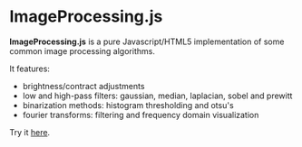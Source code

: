 # ImageProcessing.js

**ImageProcessing.js** is a pure Javascript/HTML5 implementation of some common image processing algorithms.

It features:

 - brightness/contract adjustments
 - low and high-pass filters: gaussian, median, laplacian, sobel and prewitt
 - binarization methods: histogram thresholding and otsu's
 - fourier transforms: filtering and frequency domain visualization

Try it [here](http://pedroboechat.com/ImageProcessing.js/).

